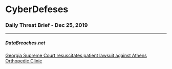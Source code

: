# CyberDefeses
### Daily Threat Brief - Dec 25, 2019

 
-----
 
##### DataBreaches.net
[Georgia Supreme Court resuscitates patient lawsuit against Athens Orthopedic Clinic](https://www.databreaches.net/georgia-supreme-court-resuscitates-patient-lawsuit-against-athens-orthopedic-clinic/)
 
